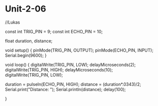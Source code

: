 # Unit-2-06
//Lukas
  
const int TRIG_PIN = 9;
const int ECHO_PIN = 10;

float duration, distance;

void setup() {
  pinMode(TRIG_PIN, OUTPUT);
  pinMode(ECHO_PIN, INPUT);
  Serial.begin(9600);
}

void loop() {
  digitalWrite(TRIG_PIN, LOW);
  delayMicroseconds(2);
  digitalWrite(TRIG_PIN, HIGH);
  delayMicroseconds(10);
  digitalWrite(TRIG_PIN, LOW);

  duration = pulseIn(ECHO_PIN, HIGH);
  distance = (duration*.0343)/2;
  Serial.print("Distance: ");
  Serial.println(distance);
  delay(100);
  
  
}
